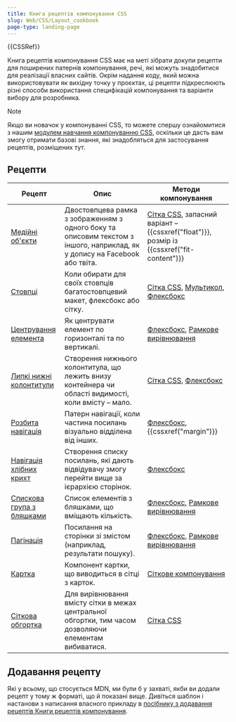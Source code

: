 ```yaml
---
title: Книга рецептів компонування CSS
slug: Web/CSS/Layout_cookbook
page-type: landing-page
---
```


{{CSSRef}}

Книга рецептів компонування CSS має на меті зібрати докупи рецепти для поширених патернів компонування, речі, які можуть знадобитися для реалізації власних сайтів. Окрім надання коду, який можна використовувати як вихідну точку у проєктах, ці рецепти підкреслюють різні способи використання специфікацій компонування та варіанти вибору для розробника.

> [!NOTE]
> Якщо ви новачок у компонуванні CSS, то можете спершу ознайомитися з нашим [модулем навчання компонуванню CSS](/uk/docs/Learn_web_development/Core/CSS_layout), оскільки це дасть вам змогу отримати базові знання, які знадобляться для застосування рецептів, розміщених тут.

## Рецепти

| Рецепт                                                                               | Опис                                                                                                                       | Методи компонування                                                                                                                                     |
| ------------------------------------------------------------------------------------ | -------------------------------------------------------------------------------------------------------------------------- | ------------------------------------------------------------------------------------------------------------------------------------------------------- |
| [Медійні об'єкти](/uk/docs/Web/CSS/Layout_cookbook/Media_objects)                    | Двостовпцева рамка з зображенням з одного боку та описовим текстом з іншого, наприклад, як у допису на Facebook або твіта. | [Сітка CSS](/uk/docs/Web/CSS/CSS_grid_layout), запасний варіант – {{cssxref("float")}}, розмір із {{cssxref("fit-content")}}                            |
| [Стовпці](/uk/docs/Web/CSS/Layout_cookbook/Column_layouts)                           | Коли обирати для своїх стовпців багатостовпцевий макет, флексбокс або сітку.                                               | [Сітка CSS](/uk/docs/Web/CSS/CSS_grid_layout), [Мультикол](/uk/docs/Web/CSS/CSS_multicol_layout), [Флексбокс](/uk/docs/Web/CSS/CSS_flexible_box_layout) |
| [Центрування елемента](/uk/docs/Web/CSS/Layout_cookbook/Center_an_element)           | Як центрувати елемент по горизонталі та по вертикалі.                                                                      | [Флексбокс](/uk/docs/Web/CSS/CSS_flexible_box_layout), [Рамкове вирівнювання](/uk/docs/Web/CSS/CSS_box_alignment)                                       |
| [Липкі нижні колонтитули](/uk/docs/Web/CSS/Layout_cookbook/Sticky_footers)                    | Створення нижнього колонтитула, що лежить внизу контейнера чи області видимості, коли вмісту – мало.                       | [Сітка CSS](/uk/docs/Web/CSS/CSS_grid_layout), [Флексбокс](/uk/docs/Web/CSS/CSS_flexible_box_layout)                                                    |
| [Розбита навігація](/uk/docs/Web/CSS/Layout_cookbook/Split_Navigation)               | Патерн навігації, коли частина посилань візуально відділена від інших.                                                     | [Флексбокс](/uk/docs/Web/CSS/CSS_flexible_box_layout), {{cssxref("margin")}}                                                                            |
| [Навігація хлібних крихт](/uk/docs/Web/CSS/Layout_cookbook/Breadcrumb_Navigation)    | Створення списку посилань, які дають відвідувачу змогу перейти вище за ієрархією сторінок.                                 | [Флексбокс](/uk/docs/Web/CSS/CSS_flexible_box_layout)                                                                                                   |
| [Спискова група з бляшками](/uk/docs/Web/CSS/Layout_cookbook/List_group_with_badges) | Список елементів з бляшками, що вміщають кількість.                                                                        | [Флексбокс](/uk/docs/Web/CSS/CSS_flexible_box_layout), [Рамкове вирівнювання](/uk/docs/Web/CSS/CSS_box_alignment)                                       |
| [Пагінація](/uk/docs/Web/CSS/Layout_cookbook/Pagination)                             | Посилання на сторінки зі змістом (наприклад, результати пошуку).                                                           | [Флексбокс](/uk/docs/Web/CSS/CSS_flexible_box_layout), [Рамкове вирівнювання](/uk/docs/Web/CSS/CSS_box_alignment)                                       |
| [Картка](/uk/docs/Web/CSS/Layout_cookbook/Card)                                      | Компонент картки, що виводиться в сітці з карток.                                                                          | [Сіткове компонування](/uk/docs/Web/CSS/CSS_grid_layout)                                                                                                |
| [Сіткова обгортка](/uk/docs/Web/CSS/Layout_cookbook/Grid_wrapper)                    | Для вирівнювання вмісту сітки в межах центральної обгортки, тим часом дозволяючи елементам вибиватися.                     | [Сітка CSS](/uk/docs/Web/CSS/CSS_grid_layout)                                                                                                           |

## Додавання рецепту

Які у всьому, що стосується MDN, ми були б у захваті, якби ви додали рецепт у тому ж форматі, що й показані вище. Дивіться шаблон і настанови з написання власного прикладу в [посібнику з додавання рецептів Книги рецептів компонування](/uk/docs/Web/CSS/Layout_cookbook/Contribute_a_recipe).
